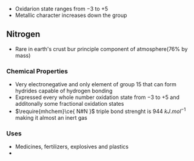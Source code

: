 - Oxidarion state ranges from $-3$ to $+5$ 
- Metallic character increases down the group


## Nitrogen

- Rare in earth's crust bur principle component of atmosphere($76$% by mass)

### Chemical Properties 
- Very electronegative and only element of group $15$ that can form hydrides capable of hydrogen bonding 
- Expressed every whole number oxidation state from $-3$ to $+5$ and additonally some fractional oxidation states 
- $\require{mhchem}\ce{ N#N }$ triple bond strenght is $944\: kJ.mol^{-1}$ making it almost an inert gas 

### Uses 
- Medicines, fertilizers, explosives and plastics 
- 